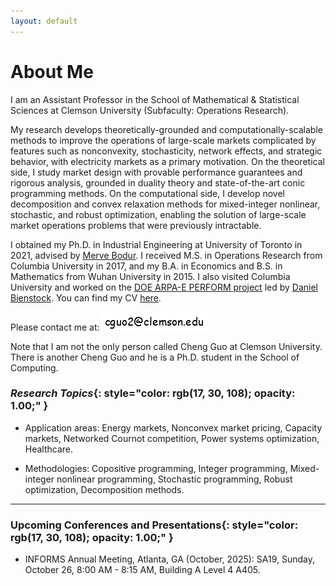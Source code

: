 ```yaml
---
layout: default
---
```


# About Me

I am an Assistant Professor in the School of Mathematical & Statistical Sciences at Clemson University (Subfaculty: Operations Research).

My research develops theoretically-grounded and computationally-scalable methods to improve the operations of large-scale markets complicated by features such as nonconvexity, stochasticity, network effects, and strategic behavior, with electricity markets as a primary motivation. On the theoretical side, I study market design with provable performance guarantees and rigorous analysis, grounded in duality theory and state-of-the-art conic programming methods. On the computational side, I develop novel decomposition and convex relaxation methods for mixed-integer nonlinear, stochastic, and robust optimization, enabling the solution of large-scale market operations problems that were previously intractable. 

<!-- My research is in the intersection of optimization and economics, with a focus on energy markets and power systems. Classical economic equilibrium models often assume convexity and certainty, while in modern energy markets we need to consider nonconvex physical constraints and uncertainty of renewable production. One theme of my research is to study market design with provable performance guarantees and rigorous analysis, leveraging duality theory and state-of-the-art conic programming methods. Additionally, power system optimization models are often large-scale and nonlinear, and as a result computationally difficult. Another theme of my research is to develop novel decomposition and convex relaxation methods for mixed-integer nonlinear, stochastic, and robust optimization, enabling the solution of large-scale market operations problems that were previously intractable. -->
<!-- use decomposition and convex relaxation methods for mixed-integer nonlinear and robust optimization models, enabling more efficient computation of large-scale market optimization. -->

<!-- My research is in the intersection of optimization and economics, with a focus on energy markets and power systems. Classical economic equilibrium models often assume convexity and certainty, while in modern energy markets we need to consider nonconvex physical constraints and uncertainty of renewable production. One theme of my research is to design mechanisms and models that deal with those issues. Additionally, power system optimization models are often large-scale and nonlinear, and as a result computationally difficult. Another theme of my research is to use decomposition and convex relaxation methods to solve those models more efficiently. -->

<!-- Using optimization methods such as copositive programming and integer programming, I deal with the challenges of uncertainty and nonconvexity in power grids. I also develop decomposition algorithms to solve the optimization models more efficiently. -->

<!-- My research is in the intersection of optimization and economics, with a focus on nonconvex problems in energy markets and power systems. -->

I obtained my Ph.D. in Industrial Engineering at University of Toronto in 2021, advised by [<u>Merve Bodur</u>](https://mervebodur.github.io). I received M.S. in Operations Research from Columbia University in 2017, and my B.A. in Economics and B.S. in Mathematics from Wuhan University in 2015. I also visited Columbia University and worked on the [<u>DOE ARPA-E PERFORM project</u>](https://arpa-e.energy.gov/technologies/projects/risk-aware-power-system-control-dispatch-and-market-incentives) led by [<u>Daniel Bienstock</u>](http://www.columbia.edu/~dano/). You can find my CV [<u>here</u>](/docs/cv_ChengGuo.pdf).

Please contact me at: <img src ="/images/email_comic.png" alt = "email image"/>

Note that I am not the only person called Cheng Guo at Clemson University. There is another Cheng Guo and he is a Ph.D. student in the School of Computing.

### <em>Research Topics</em>{: style="color: rgb(17, 30, 108); opacity: 1.00;" }

* Application areas: Energy markets, Nonconvex market pricing, Capacity markets, Networked Cournot competition, Power systems optimization, Healthcare.

* Methodologies: Copositive programming, Integer programming, Mixed-integer nonlinear programming, Stochastic programming, Robust optimization, Decomposition methods.

<!-- &nbsp; -->

<!-- **Prospective students**: I am looking for Ph.D. students with background and interests in optimization, energy markets, math, and economics. If you are interested in working with me, feel free to send me an email and include an introduction of your background & research interests. -->

----------------
### **Upcoming Conferences and Presentations**{: style="color: rgb(17, 30, 108); opacity: 1.00;" }

* INFORMS Annual Meeting, Atlanta, GA (October, 2025): SA19, Sunday, October 26, 8:00 AM - 8:15 AM, Building A Level 4 A405.

<!-- * IEEE Power and Energy Society (PES) General Meeting, Austin, TX (July, 2025)

* ICCOPT, Los Angeles, CA (July, 2025) -->

<!-- * Production and Operations Management Society (POMS) Conference, Atlanta, GA (May, 2025) -->

<!-- * INFORMS Annual Meeting, Seattle, WA (Oct, 2024): Session WC16, Wednesday 12:15 - 1:30 pm, Summit-336 "Endogenous Entry in Networked Markets". -->

<!--
* INFORMS Optimization Society Conference, Houston, TX (March 2024): [<u>Session FriD 3, Friday 4:45 - 6:15 pm, "Risk-Aware Security-Constrained Unit Commitment"</u>](https://easychair.org/smart-program/IOS2024/2024-03-22.html#talk:248168).

* Cornell FIND Seminar, Ithaca, NY (April, 2024)

* International Symposium on Mathematical Programming, Montreal, QC (July, 2024) -->

<!-- # News -->

<!-- * July, 2023: I am attending the [<u>PES General Meeting</u>](https://pes-gm.org) in Orlando.

* May, 2023: I will give a talk at [<u>MIP 2023</u>](https://www.mixedinteger.org/2023/). I am also presenting at [<u>MSOM 2023</u>](https://www.mcgill.ca/msom2023/) in June. See you in Los Angeles/Montreal!

* November, 2021: Working remotely from New York City till August 2022. Let me know if you are around and would like to have a coffee together!

* August 5th, 2021: Defended my Ph.D.. -->

<!-- * September 6th, 2021: Staying in New York City for a school year. Let me know if you are around!  -->

<!-- * I will give the talk "Copositive Duality For Discrete Markets And Games" at [<u>Discrete Optimization Talks (DOTs)</u>](https://talks.discreteopt.com/home#h.p8gcs6etflcy), 2:00 p.m. - 4:00 p.m. ET on December 4th, 2020. -->

<!-- * Nov/09/2020: I will be giving the talk "Copositive Programming For Discrete Markets And Games With A Novel Cutting Plane Algorithm" at [<u>2020 INFORMS, session number MC35, Virtual Room 35</u>](https://cattendee.abstractsonline.com/meeting/9022/presentation/6087). Welcome to my talk! -->

<!-- Aug/01/2019: We submitted our paper "Logic-based Benders Decomposition and Binary Decision Diagram Based Approaches for Stochastic Distributed Operating
Room Scheduling". -->
&nbsp;
&nbsp;
&nbsp;
&nbsp;
